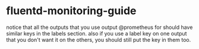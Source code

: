 # fluentd-monitoring-guide
notice that all the outputs that you use output @prometheus for should have similar keys in the labels section.
also if you use a label key on one output that you don't want it on the others, you should still put the key in them too.
